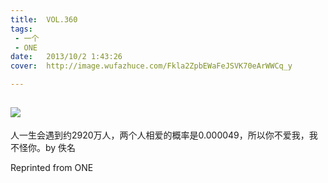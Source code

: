 ```yaml
---
title:	VOL.360
tags:
 - 一个
 - ONE
date:	2013/10/2 1:43:26
cover:	http://image.wufazhuce.com/Fkla2ZpbEWaFeJSVK70eArWWCq_y

---
```

![](http://image.wufazhuce.com/Fkla2ZpbEWaFeJSVK70eArWWCq_y)
---

人一生会遇到约2920万人，两个人相爱的概率是0.000049，所以你不爱我，我不怪你。by 佚名
 
Reprinted from ONE
